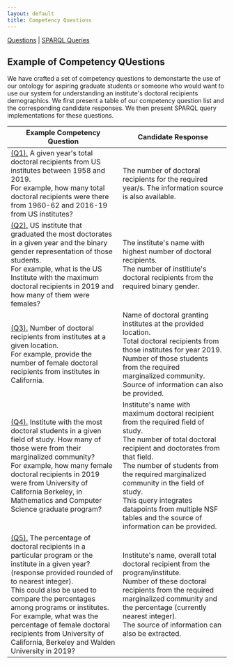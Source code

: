 ```yaml
---
layout: default
title: Competency Questions
---
```

[Questions](#competencyquestions) | [SPARQL Queries](#sparql)

<article class="mb-5" id="competencyquestions">
<content>
<h2>Example of Competency QUestions</h2>
	<p>We have crafted a set of competency questions to demonstarte the use of our ontology for aspiring graduate students or someone who would want to use our system for understanding an institute's doctoral recipients demographics. We first present a table of our competency question list and the corresponding candidate responses. We then present SPARQL query implementations for these questions.</p>
	<table>
		<thead>
			<tr>
				<th>Example Competency Question</th>
				<th>Candidate Response</th>
			</tr>
		</thead>
		<tbody>
			<tr>
				<td><a href="#question1">(Q1).</a> A given year's total doctoral recipients from US institutes between 1958 and 2019. <br>For example, how many total doctoral recipients were there from 1960-62 and 2016-19 from US institutes?</td>
				<td>The number of doctoral recipients for the required year/s. The information source is also available. </td>
			</tr>
			<tr>
				<td><a href="#question2">(Q2).</a> US institute that graduated the most doctorates in a given year and the binary gender representation of those students.<br> For example, what is the US Institute with the maximum doctoral recipients in 2019 and how many of them were females?</td>
				<td>The institute's name with highest number of doctoral recipients. <br>The number of institiute's doctoral recipients from the required binary gender. </td>
			</tr>
			<tr>
				<td><a href="#question3">(Q3).</a> Number of <marginalized community> doctoral recipients from institutes at a given location.<br> For example, provide the number of female doctoral recipients from institutes in California.</td>
				<td>Name of doctoral granting institutes at the provided location. <br>Total doctoral recipients from those institutes for year 2019. <br>Number of those students from the required marginalized community. <br>Source of information can also be provided. </td>
			</tr>
			<tr>
				<td><a href="#question4">(Q4).</a> Institute with the most doctoral students in a given field of study. How many of those were from their marginalized community?<br> For example, how many female doctoral recipients in 2019 were from University of California Berkeley, in Mathematics and Computer Science graduate program?</td>
				<td>Institute's name with maximum doctoral recipient from the required field of study. <br>The number of total doctoral recipient and doctorates from that field. <br>The number of students from the required marginalized community in the field of study. <br>This query integrates datapoints from multiple NSF tables and the source of information can be provided.</td>
			</tr>
			<tr>
				<td><a href="#question5">(Q5).</a> The percentage of <marginalized group> doctoral recipients in a particular program or the institute in a given year? (response provided rounded of to nearest integer).<br> This could also be used to compare the <marginalized community> percentages among programs or institutes.<br> For example, what was the percentage of female doctoral recipients from University of California, Berkeley and Walden University in 2019? </td>
				<td>Institute's name, overall total doctoral recipient from the program/institute. <br>Number of these doctoral recipients from the required marginalized community and the percentage (currently nearest integer). <br>The source of information can also be extracted.  </td>
			</tr>
		</tbody>
	</table>
  </content>
